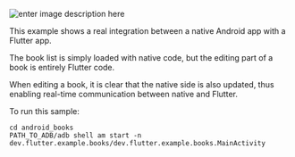 
![enter image description here](https://i.giphy.com/media/4WEQLZsG4LJy2gIwyA/giphy.webp)

This example shows a real integration between a native Android app with a Flutter app.

The book list is simply loaded with native code, but the editing part of a book is entirely Flutter code.

When editing a book, it is clear that the native side is also updated, thus enabling real-time communication between native and Flutter.

To run this sample:

```
cd android_books
PATH_TO_ADB/adb shell am start -n dev.flutter.example.books/dev.flutter.example.books.MainActivity
```